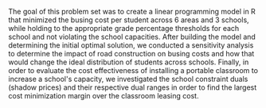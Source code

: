 The goal of this problem set was to create a linear programming model in R that minimized the busing cost per student across 6 areas and 3 schools, while holding to the appropriate grade percentage thresholds for each school and not violating the school capacities. After building the model and determining the initial optimal solution, we conducted a sensitivity analysis to determine the impact of road construction on busing costs and how that would change the ideal distribution of students across schools. Finally, in order to evaluate the cost effectiveness of installing a portable classroom to increase a school's capacity, we investigated the school constraint duals (shadow prices) and their respective dual ranges in order to find the largest cost minimization margin over the classroom leasing cost. 
